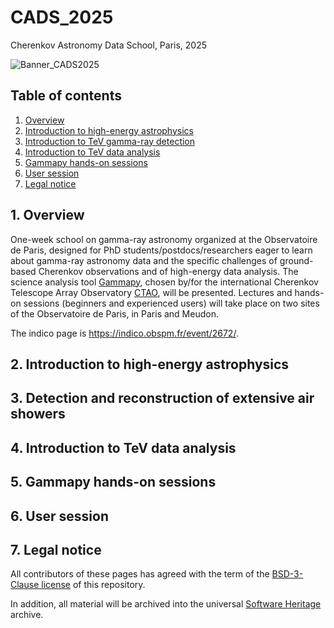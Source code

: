 # CADS_2025
Cherenkov Astronomy Data School, Paris, 2025

![Banner_CADS2025](https://github.com/user-attachments/assets/9b3ad0e2-e08f-4657-8207-08225dbb3b90)

## Table of contents

1. [Overview](#scope)
2. [Introduction to high-energy astrophysics](#HEA)
3. [Introduction to TeV gamma-ray detection](#HEO)
4. [Introduction to TeV data analysis](#tev-data)
5. [Gammapy hands-on sessions](#hands-on)
6. [User session](#user)
7. [Legal notice](#notice)

<a name="scope"></a>
## 1. Overview
One-week school on gamma-ray astronomy organized at the Observatoire de Paris, designed for PhD 
students/postdocs/researchers eager to learn about gamma-ray astronomy data and the specific challenges of ground-based
Cherenkov observations and of high-energy data analysis. The science analysis tool [Gammapy](https://gammapy.org/), 
chosen by/for the international Cherenkov Telescope Array Observatory [CTAO](https://www.ctao.org/), will be presented. 
Lectures and hands-on sessions (beginners and experienced users) will take place on two sites of the Observatoire de 
Paris, in Paris and Meudon.

The indico page is https://indico.obspm.fr/event/2672/.

<a name="HEA"></a>
## 2. Introduction to high-energy astrophysics

<a name="HEO"></a>
## 3. Detection and reconstruction of extensive air showers

<a name="tev-data"></a>
## 4. Introduction to TeV data analysis

<a name="hands-on"></a>
## 5. Gammapy hands-on sessions

<a name="user"></a>
## 6. User session

<a name="notice"></a>
## 7. Legal notice
All contributors of these pages has agreed with the term of the [BSD-3-Clause license](./LICENSE) of this repository.

In addition, all material will be archived into the universal [Software Heritage](https://www.softwareheritage.org/) 
archive. 
